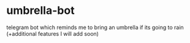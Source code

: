 # umbrella-bot
telegram bot which reminds me to bring an umbrella if its going to rain (+additional features I will add soon)

